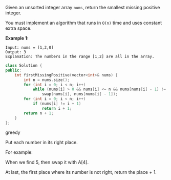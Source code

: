 Given an unsorted integer array `nums`, return the smallest missing positive integer.

You must implement an algorithm that runs in `O(n)` time and uses constant extra space.

 

**Example 1:**

```
Input: nums = [1,2,0]
Output: 3
Explanation: The numbers in the range [1,2] are all in the array.
```

```c++
class Solution {
public: 
    int firstMissingPositive(vector<int>& nums) {
        int n = nums.size(); 
        for (int i = 0; i < n; i++)
            while (nums[i] > 0 && nums[i] <= n && nums[nums[i] - 1] != nums[i])
                swap(nums[i], nums[nums[i] - 1]);
        for (int i = 0; i < n; i++)
            if (nums[i] != i + 1)
                return i + 1;
        return n + 1;
    }
};
```

greedy 

Put each number in its right place.

For example:

When we find 5, then swap it with A[4].

At last, the first place where its number is not right, return the place + 1.